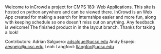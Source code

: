 Welcome to inCrowd a project for CMPS 183: Web Applications. 
This site is hosted on python anywhere and can be viewed there. 
InCrowd is an Web App created for making a search for internships easier and more fun, along with keeping schedule so one doesn't miss out on anything.
Any feedback is welcome! The finished product in in the layout branch. Thanks for taking a look!

Contributors: 
Adrian Salguero: adsalgue@ucsc.edu 
Andy Espejo: aespejo@ucsc.edu 
Leah Langford: llangfor@ucsc.edu
